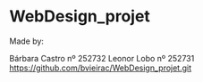 # WebDesign_projet


Made by:

Bárbara Castro nº 252732
Leonor Lobo nº 252731
https://github.com/bvieirac/WebDesign_projet.git
